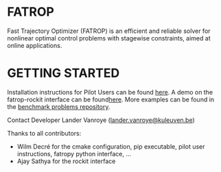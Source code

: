 # FATROP

Fast Trajectory Optimizer (FATROP) is an efficient and reliable solver for nonlinear optimal control problems with stagewise constraints, aimed at online applications.

# GETTING STARTED
Installation instructions for Pilot Users can be found [here](./PILOT_USER_INSTRUCTIONS.md).
A demo on the fatrop-rockit interface can be found[here](https://gitlab.kuleuven.be/robotgenskill/fatrop/fatrop_rockit_demo).
More examples can be found in the [benchmark problems repository](https://gitlab.kuleuven.be/robotgenskill/fatrop/fatrop_benchmarks).


Contact
Developer Lander Vanroye (lander.vanroye@kuleuven.be)

Thanks to all contributors:
- Wilm Decré for the cmake configuration, pip executable, pilot user instructions, fatropy python interface, ...
- Ajay Sathya for the rockit interface